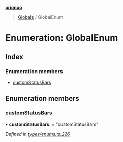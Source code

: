 **[orionuo](../README.md)**

> [Globals](../globals.md) / GlobalEnum

# Enumeration: GlobalEnum

## Index

### Enumeration members

* [customStatusBars](globalenum.md#customstatusbars)

## Enumeration members

### customStatusBars

•  **customStatusBars**:  = "customStatusBars"

*Defined in [types/enums.ts:226](https://github.com/msviha/orionuo/blob/2f31050/src/types/enums.ts#L226)*

